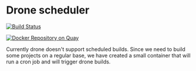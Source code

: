 # Drone scheduler

[![Build Status](https://drone.notprod.homeoffice.gov.uk/api/badges/UKHomeOffice/dronescheduler/status.svg)](https://drone.notprod.homeoffice.gov.uk/UKHomeOffice/dronescheduler)

[![Docker Repository on Quay](https://quay.io/repository/ukhomeofficedigital/dronescheduler/status "Docker Repository on Quay")](https://quay.io/repository/ukhomeofficedigital/dronescheduler)

Currently drone doesn't support scheduled builds. Since we need to build some projects on a regular base, we have created a small container that will run a cron job and will trigger drone builds.

